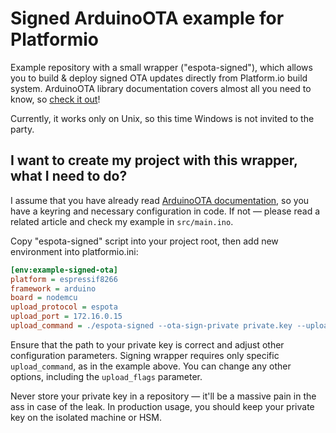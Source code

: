 Signed ArduinoOTA example for Platformio
========
Example repository with a small wrapper ("espota-signed"), which allows you to build & deploy signed OTA updates directly from Platform.io build system. 
ArduinoOTA library documentation covers almost all you need to know, so [check it out](https://arduino-esp8266.readthedocs.io/en/latest/ota_updates/readme.html)!

Currently, it works only on Unix, so this time Windows is not invited to the party.

## I want to create my project with this wrapper, what I need to do?
I assume that you have already read [ArduinoOTA documentation](https://arduino-esp8266.readthedocs.io/en/latest/ota_updates/readme.html), 
so you have a keyring and necessary configuration in code. If not — please read a related article and check my example in `src/main.ino`.

Copy "espota-signed" script into your project root, then add new environment into platformio.ini:
```ini
[env:example-signed-ota]
platform = espressif8266
framework = arduino
board = nodemcu
upload_protocol = espota
upload_port = 172.16.0.15
upload_command = ./espota-signed --ota-sign-private private.key --upload-built-binary $SOURCE -i $UPLOAD_PORT $UPLOAD_FLAGS 
```

Ensure that the path to your private key is correct and adjust other configuration parameters. Signing wrapper requires only specific `upload_command`, as in the example above. 
You can change any other options, including the `upload_flags` parameter.

Never store your private key in a repository — it'll be a massive pain in the ass in case of the leak. In production usage, you should keep your private key on the isolated machine or HSM.
